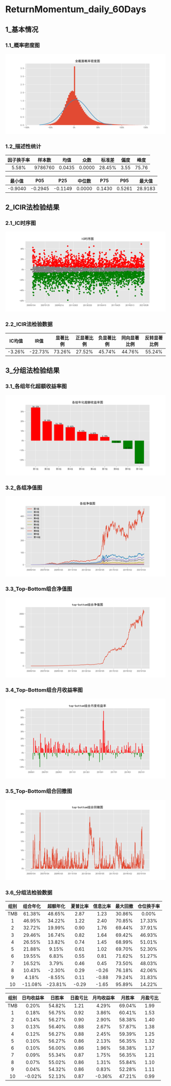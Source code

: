 ﻿# ReturnMomentum_daily_60Days

## 1_基本情况

### 1.1_概率密度图

![avatar](images/describe_PDF.png)

### 1.2_描述性统计

|因子换手率|样本数|均值|众数|标准差|偏度|峰度|
|:-:|:-:|:-:|:-:|:-:|:-:|:-:|
|5.58%|9786760|0.0435|0.0000|28.45%|3.55|75.76|

|最小值|P05|P25|中位数|P75|P95|最大值|
|:-:|:-:|:-:|:-:|:-:|:-:|:-:|
|-0.9040|-0.2945|-0.1149|0.0000|0.1430|0.5261|28.9183|

## 2_ICIR法检验结果

### 2.1_IC时序图

![avatar](images/IC_ICTimeSeries.png)

### 2.2_ICIR法检验数据

|IC均值|IR值|显著比例|正显著比例|负显著比例|同向显著比例|反转显著比例|
|:-:|:-:|:-:|:-:|:-:|:-:|:-:|
|-3.26%|-22.73%|73.26%|27.52%|45.74%|44.76%|55.24%|

## 3_分组法检验结果

### 3.1_各组年化超额收益率图

![avatar](images/groups_figureExcessRet.png)

### 3.2_各组净值图

![avatar](images/groups_figureNevDaily.png)

### 3.3_Top-Bottom组合净值图

![avatar](images/groups_figureTMBNevDaily.png)

### 3.4_Top-Bottom组合月收益率图

![avatar](images/groups_figureTMBRetMonthly.png)

### 3.5_Top-Bottom组合回撤图

![avatar](images/groups_figureTMBDrawDown.png)

### 3.6_分组法检验数据

|组别|组合年化|超额年化|夏普比率|信息比率|最大回撤|仓位换手率|
|:-:|:-:|:-:|:-:|:-:|:-:|:-:|
|TMB|61.38%|48.65%|2.87|1.23|30.86%|0.00%|
|1|46.95%|34.22%|1.22|2.40|70.85%|17.33%|
|2|32.72%|19.99%|0.90|1.76|69.44%|37.91%|
|3|29.46%|16.74%|0.82|1.64|69.42%|46.93%|
|4|26.55%|13.82%|0.74|1.45|68.99%|51.01%|
|5|21.88%|9.15%|0.61|1.02|69.70%|52.30%|
|6|19.55%|6.83%|0.55|0.81|71.62%|51.27%|
|7|16.52%|3.79%|0.46|0.45|73.50%|48.03%|
|8|10.43%|-2.30%|0.29|-0.26|76.18%|42.06%|
|9|4.18%|-8.55%|0.11|-0.88|79.24%|31.83%|
|10|-11.08%|-23.81%|-0.29|-1.65|95.89%|14.22%|

|组别|日均收益率|日胜率|日盈亏比|月均收益率|月胜率|月盈亏比|
|:-:|:-:|:-:|:-:|:-:|:-:|:-:|
|TMB|0.20%|54.82%|1.21|4.29%|69.04%|1.99|
|1|0.18%|56.75%|0.92|3.86%|60.41%|1.53|
|2|0.14%|56.27%|0.90|2.90%|58.38%|1.40|
|3|0.13%|56.40%|0.88|2.67%|57.87%|1.38|
|4|0.12%|56.27%|0.88|2.45%|59.39%|1.25|
|5|0.10%|56.27%|0.86|2.13%|56.35%|1.32|
|6|0.10%|56.00%|0.86|1.96%|58.38%|1.17|
|7|0.09%|55.34%|0.87|1.75%|56.35%|1.21|
|8|0.07%|55.02%|0.86|1.31%|55.84%|1.10|
|9|0.04%|54.32%|0.86|0.83%|52.28%|1.11|
|10|-0.02%|52.13%|0.87|-0.36%|47.21%|0.99|
